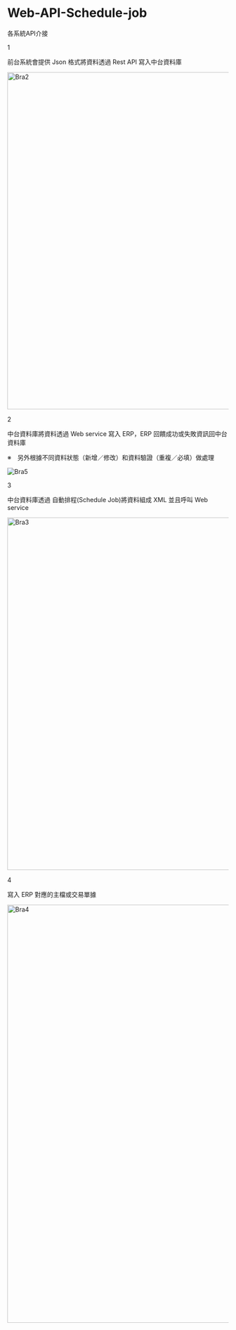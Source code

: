 # Web-API-Schedule-job


各系統API介接


1


前台系統會提供 Json 格式將資料透過 Rest API 寫入中台資料庫


<img width="767" alt="Bra2" src="https://github.com/user-attachments/assets/d8ceac4e-8a25-4ef5-a77c-962aa1fa1c54">


2


中台資料庫將資料透過 Web service 寫入 ERP，ERP 回饋成功或失敗資訊回中台資料庫


※　另外根據不同資料狀態（新增／修改）和資料驗證（重複／必填）做處理


![Bra5](https://github.com/user-attachments/assets/8ebce96d-af0c-4c5a-b7ef-1226cc61bd68)


3


中台資料庫透過 自動排程(Schedule Job)將資料組成 XML 並且呼叫 Web service


<img width="802" alt="Bra3" src="https://github.com/user-attachments/assets/5c6a2626-c43d-4fbe-b3bb-944d601f7aee">


4

寫入 ERP 對應的主檔或交易單據


<img width="951" alt="Bra4" src="https://github.com/user-attachments/assets/804f2d6f-4190-44b3-a970-96eb4ba28ad1">

